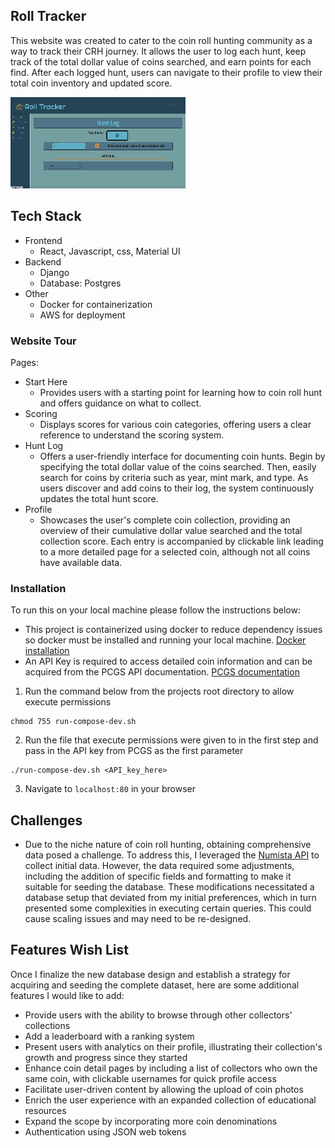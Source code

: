 ## Roll Tracker

This website was created to cater to the coin roll hunting community as a way to track their CRH journey. It allows the user to log each hunt, keep track of the total dollar value of coins searched, and earn points for each find.  After each logged hunt, users can navigate to their profile to view their total coin inventory and updated score.

![](roll_tracker_recording.gif)


## Tech Stack
- Frontend
	- React, Javascript, css, Material UI
- Backend
	- Django
	- Database: Postgres
- Other
	- Docker for containerization
	- AWS for deployment
### Website Tour
Pages:
- Start Here
	- Provides users with a starting point for learning how to coin roll hunt and offers guidance on what to collect.
- Scoring 
	- Displays scores for various coin categories, offering users a clear reference to understand the scoring system.
- Hunt Log
	- Offers a user-friendly interface for documenting coin hunts. Begin by specifying the total dollar value of the coins searched. Then, easily search for coins by criteria such as year, mint mark, and type. As users discover and add coins to their log, the system continuously updates the total hunt score.
- Profile
	- Showcases the user's complete coin collection, providing an overview of their cumulative dollar value searched and the total collection score. Each entry is accompanied by clickable link leading to a more detailed page for a selected coin, although not all coins have available data. 

### Installation
To run this on your local machine please follow the instructions below:

- This project is containerized using docker to reduce dependency issues so docker must be installed and running your local machine. [Docker installation](https://www.docker.com/get-started/)
- An API Key is required to access detailed coin information and can be acquired from the PCGS API documentation. [PCGS documentation](https://www.pcgs.com/publicapi/documentation)

1. Run the command below from the projects root directory to allow execute permissions

```
chmod 755 run-compose-dev.sh
```

2. Run the file that execute permissions were given to in the first step and pass in the API key from PCGS as the first parameter

```
./run-compose-dev.sh <API_key_here>
```

3. Navigate to `localhost:80` in your browser


## Challenges

- Due to the niche nature of coin roll hunting, obtaining comprehensive data posed a challenge. To address this, I leveraged the [Numista API](https://en.numista.com/api/doc/index.php) to collect initial data. However, the data required some adjustments, including the addition of specific fields and formatting to make it suitable for seeding the database. These modifications necessitated a database setup that deviated from my initial preferences, which in turn presented some complexities in executing certain queries. This could cause scaling issues and may need to be re-designed.

## Features Wish List 

Once I finalize the new database design and establish a strategy for acquiring and seeding the complete dataset, here are some additional features I would like to add:

- Provide users with the ability to browse through other collectors' collections
- Add a leaderboard with a ranking system
- Present users with analytics on their profile, illustrating their collection's growth and progress since they started
- Enhance coin detail pages by including a list of collectors who own the same coin, with clickable usernames for quick profile access
- Facilitate user-driven content by allowing the upload of coin photos
- Enrich the user experience with an expanded collection of educational resources
- Expand the scope by incorporating more coin denominations
- Authentication using JSON web tokens
